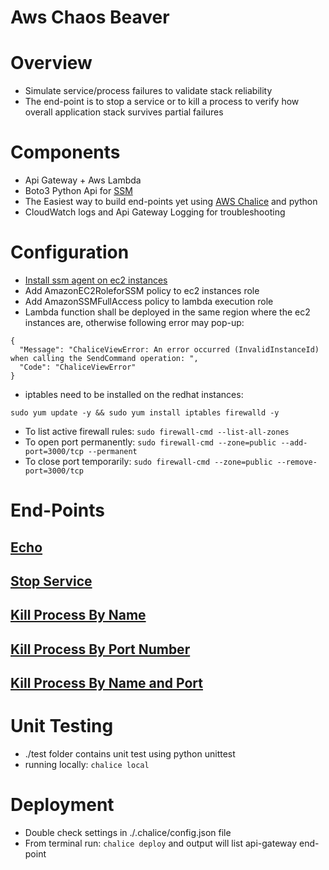 # Aws Chaos Beaver #

# Overview #
* Simulate service/process failures to validate stack reliability
* The end-point is to stop a service or to kill a process to verify how overall application stack survives partial failures

# Components #
* Api Gateway + Aws Lambda
* Boto3 Python Api for [SSM](http://boto3.readthedocs.io/en/latest/reference/services/ssm.html)
* The Easiest way to build end-points yet using [AWS Chalice](http://chalice.readthedocs.io/en/latest/) and python
* CloudWatch logs and Api Gateway Logging for troubleshooting

# Configuration #
* [Install ssm agent on ec2 instances](https://gist.github.com/vkhazin/100c717b9780fc8f7eaf444d4d6b339f)
* Add AmazonEC2RoleforSSM policy to ec2 instances role
* Add AmazonSSMFullAccess policy to lambda execution role
* Lambda function shall be deployed in the same region where the ec2 instances are, otherwise following error may pop-up:
```
{
  "Message": "ChaliceViewError: An error occurred (InvalidInstanceId) when calling the SendCommand operation: ",
  "Code": "ChaliceViewError"
}
```
* iptables need to be installed on the redhat instances:
```
sudo yum update -y && sudo yum install iptables firewalld -y
```
* To list active firewall rules: ```sudo firewall-cmd --list-all-zones```
* To open port permanently: ```sudo firewall-cmd --zone=public --add-port=3000/tcp --permanent```
* To close port temporarily: ```sudo firewall-cmd --zone=public --remove-port=3000/tcp```

# End-Points #

## [Echo](./docs/echo.md) ##

## [Stop Service](./docs/stop-service.md) ##

## [Kill Process By Name](./docs/kill-process-by-name.md) ##

## [Kill Process By Port Number](./docs/kill-service-by-port.md) ##

## [Kill Process By Name and Port](./docs/kill-process-by-name-port.md) ##

# Unit Testing #

* ./test folder contains unit test using python unittest
* running locally: ```chalice local```

# Deployment #

* Double check settings in ./.chalice/config.json file
* From terminal run: ```chalice deploy``` and output will list api-gateway end-point